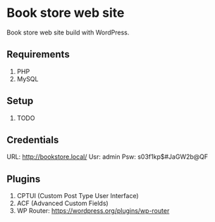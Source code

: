 # Book store web site

Book store web site build with WordPress.

## Requirements

1. PHP
2. MySQL

## Setup

1. TODO

## Credentials

URL: http://bookstore.local/
Usr: admin
Psw: s03f1kp$#JaGW2b@QF


## Plugins

1. CPTUI (Custom Post Type User Interface)
2. ACF (Advanced Custom Fields)
3. WP Router: https://wordpress.org/plugins/wp-router
